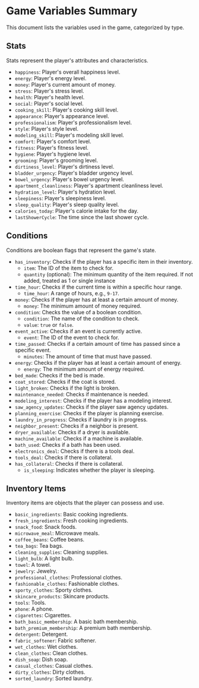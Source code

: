 # Game Variables Summary

This document lists the variables used in the game, categorized by type.

## Stats

Stats represent the player's attributes and characteristics.

*   `happiness`: Player's overall happiness level.
*   `energy`: Player's energy level.
*   `money`: Player's current amount of money.
*   `stress`: Player's stress level.
*   `health`: Player's health level.
*   `social`: Player's social level.
*   `cooking_skill`: Player's cooking skill level.
*   `appearance`: Player's appearance level.
*   `professionalism`: Player's professionalism level.
*   `style`: Player's style level.
*   `modeling_skill`: Player's modeling skill level.
*   `comfort`: Player's comfort level.
*   `fitness`: Player's fitness level.
*   `hygiene`: Player's hygiene level.
*   `grooming`: Player's grooming level.
*   `dirtiness_level`: Player's dirtiness level.
*   `bladder_urgency`: Player's bladder urgency level.
*   `bowel_urgency`: Player's bowel urgency level.
*   `apartment_cleanliness`: Player's apartment cleanliness level.
*   `hydration_level`: Player's hydration level.
*   `sleepiness`: Player's sleepiness level.
*   `sleep_quality`: Player's sleep quality level.
*   `calories_today`: Player's calorie intake for the day.
*   `lastShowerCycle`: The time since the last shower cycle.

## Conditions

Conditions are boolean flags that represent the game's state.

*   `has_inventory`: Checks if the player has a specific item in their inventory.
    *   `item`: The ID of the item to check for.
    *   `quantity` (optional): The minimum quantity of the item required. If not added, treated as 1 or single instance
*   `time_hour`: Checks if the current time is within a specific hour range.
    *   `time_hour`: A range of hours, e.g., `9-17`.
*   `money`: Checks if the player has at least a certain amount of money.
    *   `money`: The minimum amount of money required.
*   `condition`: Checks the value of a boolean condition.
    *   `condition`: The name of the condition to check.
    *   `value`: `true` or `false`.
*   `event_active`: Checks if an event is currently active.
    *   `event`: The ID of the event to check for.
*   `time_passed`: Checks if a certain amount of time has passed since a specific event.
    *   `minutes`: The amount of time that must have passed.
*   `energy`: Checks if the player has at least a certain amount of energy.
    *   `energy`: The minimum amount of energy required.
*   `bed_made`: Checks if the bed is made.
*   `coat_stored`: Checks if the coat is stored.
*   `light_broken`: Checks if the light is broken.
*   `maintenance_needed`: Checks if maintenance is needed.
*   `modeling_interest`: Checks if the player has a modeling interest.
*   `saw_agency_updates`: Checks if the player saw agency updates.
*   `planning_exercise`: Checks if the player is planning exercise.
*   `laundry_in_progress`: Checks if laundry is in progress.
*   `neighbor_present`: Checks if a neighbor is present.
*   `dryer_available`: Checks if a dryer is available.
*   `machine_available`: Checks if a machine is available.
*   `bath_used`: Checks if a bath has been used.
*   `electronics_deal`: Checks if there is a tools deal.
*   `tools_deal`: Checks if there is collateral.
*   `has_collateral`: Checks if there is collateral.
    *   `is_sleeping`: Indicates whether the player is sleeping.

## Inventory Items

Inventory items are objects that the player can possess and use.

*   `basic_ingredients`: Basic cooking ingredients.
*   `fresh_ingredients`: Fresh cooking ingredients.
*   `snack_food`: Snack foods.
*   `microwave_meal`: Microwave meals.
*   `coffee_beans`: Coffee beans.
*   `tea_bags`: Tea bags.
*   `cleaning_supplies`: Cleaning supplies.
*   `light_bulb`: A light bulb.
*   `towel`: A towel.
*   `jewelry`: Jewelry.
*   `professional_clothes`: Professional clothes.
*   `fashionable_clothes`: Fashionable clothes.
*   `sporty_clothes`: Sporty clothes.
*   `skincare_products`: Skincare products.
*   `tools`: Tools.
*   `phone`: A phone.
*   `cigarettes`: Cigarettes.
*   `bath_basic_membership`: A basic bath membership.
*   `bath_premium_membership`: A premium bath membership.
*   `detergent`: Detergent.
*   `fabric_softener`: Fabric softener.
*   `wet_clothes`: Wet clothes.
*   `clean_clothes`: Clean clothes.
*   `dish_soap`: Dish soap.
*   `casual_clothes`: Casual clothes.
*   `dirty_clothes`: Dirty clothes.
*   `sorted_laundry`: Sorted laundry.
